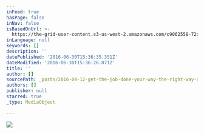 ```yaml
---
inFeed: true
hasPage: false
inNav: false
isBasedOnUrl: >-
  https://the-grid-user-content.s3-us-west-2.amazonaws.com/c9062558-72dc-4d82-a12e-0731b58a1851.jpg
inLanguage: null
keywords: []
description: ''
datePublished: '2016-06-30T15:36:35.351Z'
dateModified: '2016-06-30T15:36:26.871Z'
title: ''
author: []
sourcePath: _posts/2016-04-12-get-the-job-done-your-way-the-right-way-and-on-time.md
authors: []
publisher: null
starred: true
_type: MediaObject

---
```

![](https://the-grid-user-content.s3-us-west-2.amazonaws.com/c9062558-72dc-4d82-a12e-0731b58a1851.jpg)